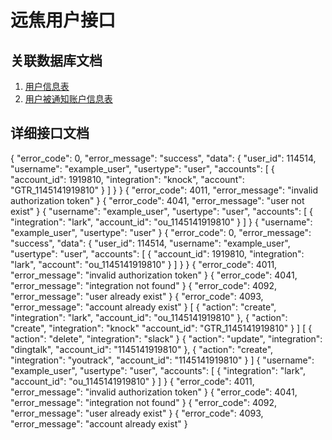# 远焦用户接口

## 关联数据库文档

1. [用户信息表](foreseen-database-users.md)
2. [用户被通知账户信息表](foreseen-database-accounts.md)

## 详细接口文档

<api-doc openapi-path="./foreseen.yaml" tag="users">
    <api-endpoint endpoint="/user/${username}" method="GET">
        <response type="200"><sample lang="JSON" title="success">
            {
                "error_code": 0,
                "error_message": "success",
                "data": {
                    "user_id": 114514,
                    "username": "example_user",
                    "usertype": "user",
                    "accounts": [
                        {
                            "account_id": 1919810,
                            "integration": "knock",
                            "account": "GTR_1145141919810"
                        }
                    ]
                }
            }
        </sample></response>
        <response type="401"><sample lang="JSON" title="authorization error">
            {
                "error_code": 4011,
                "error_message": "invalid authorization token"
            }
        </sample> </response>
        <response type="404"><sample lang="JSON" title="user not found">
            {
                "error_code": 4041,
                "error_message": "user not exist"
            }
        </sample></response>
    </api-endpoint>
    <api-endpoint endpoint="/user" method="POST">
        <request>
            <sample lang="JSON" title="create user with account">
                {
                    "username": "example_user",
                    "usertype": "user",
                    "accounts": [
                        {
                            "integration": "lark",
                            "account_id": "ou_1145141919810"
                        }
                    ]
                }
            </sample>
            <sample lang="JSON" title="create user only">
                {
                    "username": "example_user",
                    "usertype": "user"
                }
            </sample>
        </request>
        <response type="200"><sample lang="JSON" title="success">
                {
                    "error_code": 0,
                    "error_message": "success",
                    "data": {
                        "user_id": 114514,
                        "username": "example_user",
                        "usertype": "user",
                        "accounts": [
                            {
                                "account_id": 1919810,
                                "integration": "lark",
                                "account": "ou_1145141919810"
                            }
                        ]
                    }           
                }
        </sample></response>
            <response type="401"><sample lang="JSON" title="authorization error">
                    {
                        "error_code": 4011,
                        "error_message": "invalid authorization token"
                    }
            </sample></response>
            <response type="404"><sample lang="JSON" title="integration not found">
                    {
                        "error_code": 4041,
                        "error_message": "integration not found"
                    }
            </sample></response>
            <response type="409"><sample lang="JSON" title="user exist">
                    {
                        "error_code": 4092,
                        "error_message": "user already exist"
                    }
            </sample></response>
            <response type="409"><sample lang="JSON" title="account exist">
                    {
                        "error_code": 4093,
                        "error_message": "account already exist"
                    }
            </sample></response>
    </api-endpoint>
    <api-endpoint endpoint="/user/${username}" method="PUT">
        <request>
            <sample lang="JSON" title="single type actions">
                [
                    {
                        "action": "create",
                        "integration": "lark",
                        "account_id": "ou_1145141919810"
                    },
                    {
                        "action": "create",
                        "integration": "knock"
                        "account_id": "GTR_1145141919810"
                    }
                ]
            </sample>
            <sample lang="JSON" title="mixed type actions">
                [
                    {
                        "action": "delete",
                        "integration": "slack"
                    }
                    {
                        "action": "update",
                        "integration": "dingtalk",
                        "account_id": "1145141919810"
                    },
                    {
                        "action": "create",
                        "integration": "youtrack",
                        "account_id": "1145141919810"
                    }
                ]
            </sample>
        </request>
        <response type="200"><sample lang="JSON" title="success">
            {
                "username": "example_user",
                "usertype": "user",
                "accounts": [
                    {
                        "integration": "lark",
                        "account_id": "ou_1145141919810"
                    }
                ]
            }
        </sample></response>
        <response type="401"><sample lang="JSON" title="authorization error">
            {
                "error_code": 4011,
                "error_message": "invalid authorization token"
            }
        </sample></response>
        <response type="404"><sample lang="JSON" title="integration not found">
            {
                "error_code": 4041,
                "error_message": "integration not found"
            }
        </sample></response>
        <response type="409"><sample lang="JSON" title="user exist">
            {
                "error_code": 4092,
                "error_message": "user already exist"
            }
        </sample></response>
        <response type="409"><sample lang="JSON" title="account exist">
            {
                "error_code": 4093,
                "error_message": "account already exist"
            }
        </sample></response>
    </api-endpoint>
</api-doc>
